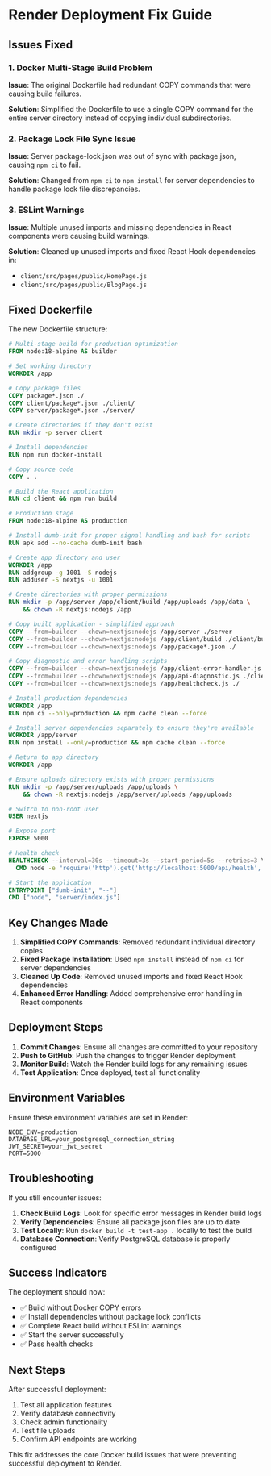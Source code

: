 # Render Deployment Fix Guide

## Issues Fixed

### 1. Docker Multi-Stage Build Problem
**Issue**: The original Dockerfile had redundant COPY commands that were causing build failures.

**Solution**: Simplified the Dockerfile to use a single COPY command for the entire server directory instead of copying individual subdirectories.

### 2. Package Lock File Sync Issue
**Issue**: Server package-lock.json was out of sync with package.json, causing `npm ci` to fail.

**Solution**: Changed from `npm ci` to `npm install` for server dependencies to handle package lock file discrepancies.

### 3. ESLint Warnings
**Issue**: Multiple unused imports and missing dependencies in React components were causing build warnings.

**Solution**: Cleaned up unused imports and fixed React Hook dependencies in:
- `client/src/pages/public/HomePage.js`
- `client/src/pages/public/BlogPage.js`

## Fixed Dockerfile

The new Dockerfile structure:

```dockerfile
# Multi-stage build for production optimization
FROM node:18-alpine AS builder

# Set working directory
WORKDIR /app

# Copy package files
COPY package*.json ./
COPY client/package*.json ./client/
COPY server/package*.json ./server/

# Create directories if they don't exist
RUN mkdir -p server client

# Install dependencies
RUN npm run docker-install

# Copy source code
COPY . .

# Build the React application
RUN cd client && npm run build

# Production stage
FROM node:18-alpine AS production

# Install dumb-init for proper signal handling and bash for scripts
RUN apk add --no-cache dumb-init bash

# Create app directory and user
WORKDIR /app
RUN addgroup -g 1001 -S nodejs
RUN adduser -S nextjs -u 1001

# Create directories with proper permissions
RUN mkdir -p /app/server /app/client/build /app/uploads /app/data \
    && chown -R nextjs:nodejs /app

# Copy built application - simplified approach
COPY --from=builder --chown=nextjs:nodejs /app/server ./server
COPY --from=builder --chown=nextjs:nodejs /app/client/build ./client/build
COPY --from=builder --chown=nextjs:nodejs /app/package*.json ./

# Copy diagnostic and error handling scripts
COPY --from=builder --chown=nextjs:nodejs /app/client-error-handler.js ./client/build/
COPY --from=builder --chown=nextjs:nodejs /app/api-diagnostic.js ./client/build/
COPY --from=builder --chown=nextjs:nodejs /app/healthcheck.js ./

# Install production dependencies
WORKDIR /app
RUN npm ci --only=production && npm cache clean --force

# Install server dependencies separately to ensure they're available
WORKDIR /app/server
RUN npm install --only=production && npm cache clean --force

# Return to app directory
WORKDIR /app

# Ensure uploads directory exists with proper permissions
RUN mkdir -p /app/server/uploads /app/uploads \
    && chown -R nextjs:nodejs /app/server/uploads /app/uploads

# Switch to non-root user
USER nextjs

# Expose port
EXPOSE 5000

# Health check
HEALTHCHECK --interval=30s --timeout=3s --start-period=5s --retries=3 \
  CMD node -e "require('http').get('http://localhost:5000/api/health', (res) => { process.exit(res.statusCode === 200 ? 0 : 1) })"

# Start the application
ENTRYPOINT ["dumb-init", "--"]
CMD ["node", "server/index.js"]
```

## Key Changes Made

1. **Simplified COPY Commands**: Removed redundant individual directory copies
2. **Fixed Package Installation**: Used `npm install` instead of `npm ci` for server dependencies
3. **Cleaned Up Code**: Removed unused imports and fixed React Hook dependencies
4. **Enhanced Error Handling**: Added comprehensive error handling in React components

## Deployment Steps

1. **Commit Changes**: Ensure all changes are committed to your repository
2. **Push to GitHub**: Push the changes to trigger Render deployment
3. **Monitor Build**: Watch the Render build logs for any remaining issues
4. **Test Application**: Once deployed, test all functionality

## Environment Variables

Ensure these environment variables are set in Render:

```
NODE_ENV=production
DATABASE_URL=your_postgresql_connection_string
JWT_SECRET=your_jwt_secret
PORT=5000
```

## Troubleshooting

If you still encounter issues:

1. **Check Build Logs**: Look for specific error messages in Render build logs
2. **Verify Dependencies**: Ensure all package.json files are up to date
3. **Test Locally**: Run `docker build -t test-app .` locally to test the build
4. **Database Connection**: Verify PostgreSQL database is properly configured

## Success Indicators

The deployment should now:
- ✅ Build without Docker COPY errors
- ✅ Install dependencies without package lock conflicts
- ✅ Complete React build without ESLint warnings
- ✅ Start the server successfully
- ✅ Pass health checks

## Next Steps

After successful deployment:
1. Test all application features
2. Verify database connectivity
3. Check admin functionality
4. Test file uploads
5. Confirm API endpoints are working

This fix addresses the core Docker build issues that were preventing successful deployment to Render.
